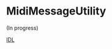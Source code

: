 # MidiMessageUtility
(In progress)

[IDL](https://github.com/microsoft/MIDI/blob/main/src/api/Client/Midi2Client/MidiMessageUtility.idl)
